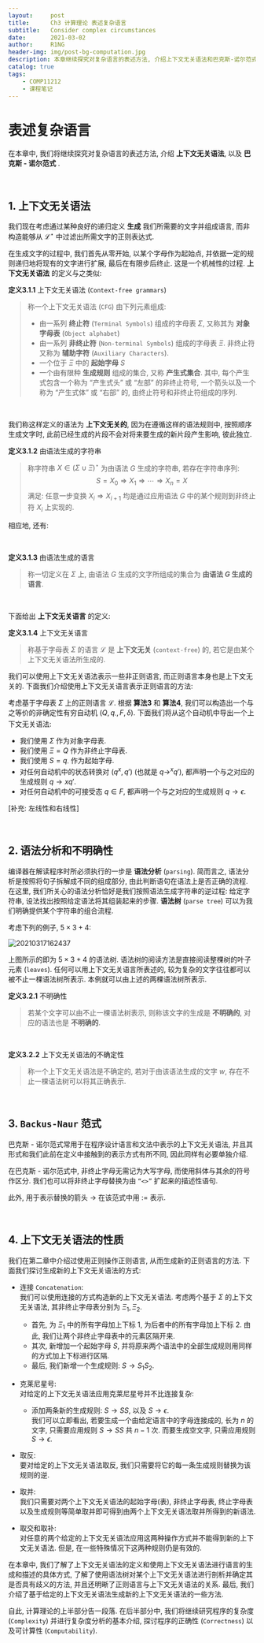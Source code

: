 ```yaml
---
layout:     post
title:      Ch3 计算理论 表述复杂语言
subtitle:   Consider complex circumstances
date:       2021-03-02
author:     R1NG
header-img: img/post-bg-computation.jpg
description: 本章继续探究对复杂语言的表述方法, 介绍上下文无关语法和巴克斯-诺尔范式. 
catalog: true
tags:
    - COMP11212
    - 课程笔记
---
```


# 表述复杂语言

在本章中, 我们将继续探究对复杂语言的表述方法, 介绍 **上下文无关语法**, 以及 **巴克斯 - 诺尔范式** . 

<br>

## 1. 上下文无关语法
我们现在考虑通过某种良好的递归定义 **生成** 我们所需要的文字并组成语言, 而非构造能够从 $\mathscr{L}^{\star}$ 中过滤出所需文字的正则表达式. 

在生成文字的过程中, 我们首先从零开始, 以某个字母作为起始点, 并依据一定的规则递归地将现有的文字进行扩展, 最后在有限步后终止. 这是一个机械性的过程. **上下文无关语法** 的定义与之类似: 

**定义3.1.1** 上下文无关语法 (`Context-free grammars`)
>称一个上下文无关语法 (`CFG`) 由下列元素组成:
> * 由一系列 **终止符** (`Terminal Symbols`) 组成的字母表 $\Sigma$, 又称其为 **对象字母表** (`Object alphabet`)
> * 由一系列 **非终止符** (`Non-terminal Symbols`) 组成的字母表 $\Xi$. 非终止符又称为 **辅助字符** (`Auxiliary Characters`). 
> * 一个位于 $\Xi$ 中的 **起始字母** $S$
> * 一个由有限种 **生成规则** 组成的集合, 又称 **产生式集合**. 其中, 每个产生式包含一个称为 “产生式头” 或 “左部” 的非终止符号, 一个箭头以及一个称为 “产生式体” 或 “右部” 的, 由终止符号和非终止符组成的序列.

<br>

我们称这样定义的语法为 **上下文无关的**, 因为在遵循这样的语法规则中, 按照顺序生成文字时, 此前已经生成的片段不会对将来要生成的新片段产生影响, 彼此独立.

**定义3.1.2** 由语法生成的字符串
>称字符串 $X \in (\Sigma \cup \Xi)^{\star}$ 为由语法 $G$ 生成的字符串, 若存在字符串序列:
> $$S = X_0\Rightarrow X_1\Rightarrow \cdots \Rightarrow X_n = X$$
> 满足: 任意一步变换 $X_i \Rightarrow X_{i+1}$ 均是通过应用语法 $G$ 中的某个规则到非终止符 $X_i$ 上实现的. 

相应地, 还有:

<br>

**定义3.1.3** 由语法生成的语言
> 称一切定义在 $\Sigma$ 上, 由语法 $G$ 生成的文字所组成的集合为 **由语法 $G$ 生成的语言**. 

<br>

下面给出 **上下文无关语言** 的定义:

**定义3.1.4** 上下文无关语言
> 称基于字母表 $\Sigma$ 的语言 $\mathscr{L}$ 是 **上下文无关** (`context-free`) 的, 若它是由某个上下文无关语法所生成的. 

我们可以使用上下文无关语法表示一些非正则语言, 而正则语言本身也是上下文无关的. 下面我们介绍使用上下文无关语言表示正则语言的方法:<br>

考虑基于字母表 $\Sigma$ 上的正则语言 $\mathscr{L}$. 根据 **算法3** 和 **算法4**, 我们可以构造出一个与之等价的非确定性有穷自动机 $(Q, q_{\cdot}, F, \delta)$. 下面我们将从这个自动机中导出一个上下文无关语法:

* 我们使用 $\Sigma$ 作为对象字母表. 
* 我们使用 $\Xi = Q$ 作为非终止字母表. 
* 我们使用 $S = q_{\cdot}$ 作为起始字母. 
* 对任何自动机中的状态转换对 $(q^{x}, q')$ (也就是 $q\rightarrow^{x}q'$), 都声明一个与之对应的生成规则 $q\rightarrow xq'$.
* 对任何自动机中的可接受态 $q\in F$, 都声明一个与之对应的生成规则 $q \rightarrow \epsilon$.

[补充: 左线性和右线性]

<br>

## 2. 语法分析和不明确性
编译器在解读程序时所必须执行的一步是 **语法分析** (`parsing`). 简而言之, 语法分析是按照将句子拆解成不同的组成部分, 由此判断语句在语法上是否正确的流程. 在这里, 我们所关心的语法分析恰好是我们按照语法生成字符串的逆过程: 给定字符串, 设法找出按照给定语法将其组装起来的步骤. **语法树** (`parse tree`) 可以为我们明确提供某个字符串的组合流程. 

考虑下列的例子, $5 \times 3 + 4$:

![20210317162437](https://cdn.jsdelivr.net/gh/KirisameMarisaa/KirisameMarisaa.github.io/img/blogpost_images/20210317162437.png)

上图所示的即为 $5 \times 3 + 4$ 的语法树. 语法树的阅读方法是直接阅读整棵树的叶子元素 (`leaves`). 任何可以用上下文无关语言所表述的, 较为复杂的文字往往都可以被不止一棵语法树所表示. 本例就可以由上述的两棵语法树所表示. 

**定义3.2.1** 不明确性
> 若某个文字可以由不止一棵语法树表示, 则称该文字的生成是 **不明确的**, 对应的语法也是 **不明确的**. 
 
<br>

**定义3.2.2** 上下文无关语法的不确定性
>称一个上下文无关语法是不确定的, 若对于由该语法生成的文字 $w$, 存在不止一棵语法树可以将其正确表示. 

<br>

## 3. `Backus-Naur` 范式
巴克斯 - 诺尔范式常用于在程序设计语言和文法中表示的上下文无关语法, 并且其形式和我们此前在定义中接触到的表示方式有所不同, 因此同样有必要单独介绍. 

在巴克斯 - 诺尔范式中, 非终止字母无需记为大写字母, 而使用斜体与其余的符号作区分. 我们也可以将非终止字母替换为由 `“<>”` 扩起来的描述性语句. 

此外, 用于表示替换的箭头 $\rightarrow$ 在该范式中用 $:=$ 表示. 

<br>

## 4. 上下文无关语法的性质

我们在第二章中介绍过使用正则操作正则语言, 从而生成新的正则语言的方法. 下面我们探讨生成新的上下文无关语法的方式:

* 连接 `Concatenation`:<br>
  我们可以使用连接的方式构造新的上下文无关语法. 考虑两个基于 $\Sigma$ 的上下文无关语法, 其非终止字母表分别为 $\Xi_1, \Xi_2$. 
  - 首先, 为 $\Xi_1$ 中的所有字母加上下标 $1$, 为后者中的所有字母加上下标 $2$. 由此, 我们让两个非终止字母表中的元素区隔开来. 
  - 其次, 新增加一个起始字母 $S$, 并将原来两个语法中的全部生成规则用同样的方式加上下标进行区隔. <br>
  - 最后, 我们新增一个生成规则: $S \rightarrow S_1S_2$. 

* 克莱尼星号: <br>
  对给定的上下文无关语法应用克莱尼星号并不比连接复杂:
  - 添加两条新的生成规则: $S \rightarrow SS$, 以及 $S \rightarrow \epsilon$. <br>
  我们可以立即看出, 若要生成一个由给定语言中的字母连接成的, 长为 $n$ 的文字, 只需要应用规则 $S \rightarrow SS$ 共 $n-1$ 次. 而要生成空文字, 只需应用规则 $S\rightarrow \epsilon$. 

* 取反:<br>
  要对给定的上下文无关语法取反, 我们只需要将它的每一条生成规则替换为该规则的逆. 

* 取并: <br>
  我们只需要对两个上下文无关语法的起始字母(表), 非终止字母表, 终止字母表以及生成规则等简单取并即可得到由两个上下文无关语法取并所得到的新语法. 

* 取交和取补: <br>
  对任意的两个给定的上下文无关语法应用这两种操作方式并不能得到新的上下文无关语法.  但是, 在一些特殊情况下这两种规则仍是有效的. 

在本章中, 我们了解了上下文无关语法的定义和使用上下文无关语法进行语言的生成和描述的具体方式, 了解了使用语法树对某个上下文无关语法进行剖析并确定其是否具有歧义的方法, 并且还明晰了正则语言与上下文无关语法的关系. 最后, 我们介绍了基于给定的上下文无关语法生成新的上下文无关语法的一些方法. 

自此, 计算理论的上半部分告一段落. 在后半部分中, 我们将继续研究程序的复杂度 (`Complexity`) 并进行复杂度分析的基本介绍, 探讨程序的正确性 (`Correctness`) 以及可计算性 (`Computability`). 